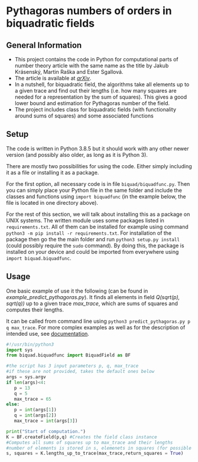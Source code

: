 # Pythagoras numbers of orders in biquadratic fields

## General Information
- This project contains the code in Python for computational parts of number theory article with the same name as the title by Jakub Krásenský, Martin Raška and Ester Sgallová.
- The article is available at [_arXiv_](https://arxiv.org/abs/2105.08860).
- In a nutshell, for biquadratic field, the algorithms take all elements up to a given trace and find out their lengths (i.e. how many squares are needed for a representation by the sum of squares). This gives a good lower bound and estimation for Pythagoras number of the field.
- The project includes class for biquadratic fields (with functionality around sums of squares) and some associated functions


## Setup
The code is written in Python 3.8.5 but it should work with any other newer version (and possibly also older, as long as it is Python 3).

There are mostly two possibilities for using the code. Either simply including it as a file or installing it as a package.

For the first option, all necessary code is in file `biquad/biquadfunc.py`. Then you can simply place your Python file in the same folder and include the classes and functions using `import biquadfunc` (in the example below, the file is located in one directory above).

For the rest of this section, we will talk about installing this as a package on UNIX systems.
The written module uses some packages listed in `requirements.txt`. All of them can be installed for example using command `python3 -m pip install -r requirements.txt`. 
For installation of the package then go the the main folder and run `python3 setup.py install` (could possibly require the `sudo` command). By doing this, the package is installed on your device and could be imported from everywhere using `import biquad.biquadfunc`.



## Usage
One basic example of use it the following (can be found in _example_predict_pythagoras.py_). It finds all elements in field _Q(sqrt(_p_), sqrt(_q_))_ up to a given trace _max_trace_, which are sums of squares and computes their lengths.

It can be called from command line using `python3 predict_pythagoras.py p q max_trace`.
For more complex examples as well as for the description of intended use, see [documentation](documentation.md).

```python
#!/usr/bin/python3
import sys
from biquad.biquadfunc import BiquadField as BF

#the script has 3 input parameters p, q, max_trace
#if these are not provided, takes the default ones below
args = sys.argv
if len(args)<4:
   p = 13
   q = 5
   max_trace = 65
else:
   p = int(args[1])
   q = int(args[2])
   max_trace = int(args[3])

print("Start of computation.")
K = BF.createField(p,q) #Creates the field class instance
#Computes all sums of squares up to max_trace and their lengths
#number of elements is stored in s, elemenets in squares (for possible further use)
s, squares = K.lengths_up_to_trace(max_trace,return_squares = True)
```



